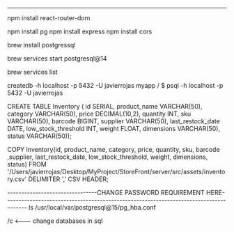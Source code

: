 
------------------------------------------------------------------------------------------------------------------------------------------------

npm install react-router-dom

npm install pg
npm install express
npm install cors

brew install postgressql

brew services start postgresql@14

brew services list

createdb -h localhost -p 5432 -U javierrojas myapp
/ $ psql -h localhost -p 5432 -U javierrojas


CREATE TABLE Inventory ( id SERIAL, product_name VARCHAR(50), category VARCHAR(50), price DECIMAL(10,2), quantity INT, sku VARCHAR(50), barcode BIGINT, supplier VARCHAR(50), last_restock_date DATE, low_stock_threshold INT, weight FLOAT, dimensions VARCHAR(50), status VARCHAR(50));

COPY Inventory(id, product_name, category, price, quantity, sku, barcode ,supplier, last_restock_date, low_stock_threshold, weight, dimensions, status) FROM '/Users/javierrojas/Desktop/MyProject/StoreFront/server/src/assets/inventory.csv' DELIMITER ',' CSV HEADER;


--------------------------------CHANGE PASSWORD REQUIREMENT HERE--------------------------------------------------------------------------------------
ls /usr/local/var/postgresql@15/pg_hba.conf


/c <--- change databases in sql